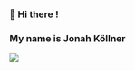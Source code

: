 ### 👋 Hi there !
### My name is Jonah Köllner

<img src="https://giphy.com/embed/Oj25fisQ3zhukVWY96">

<!--
**JonahKoellner/JonahKoellner** is a ✨ _special_ ✨ repository because its `README.md` (this file) appears on your GitHub profile.

Here are some ideas to get you started:

- 🔭 I’m currently working on ...
- 🌱 I’m currently learning ...
- 👯 I’m looking to collaborate on ...
- 🤔 I’m looking for help with ...
- 💬 Ask me about ...
- 📫 How to reach me: ...
- 😄 Pronouns: ...
- ⚡ Fun fact: ...
-->
